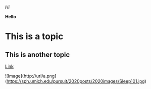 *Hi* 

**Hello** 

# This is a topic

## This is another topic

[Link](https://www.google.com/)

![Image](http://url/a.png](https://sph.umich.edu/pursuit/2020posts/2020images/Sleep101.jpg)

